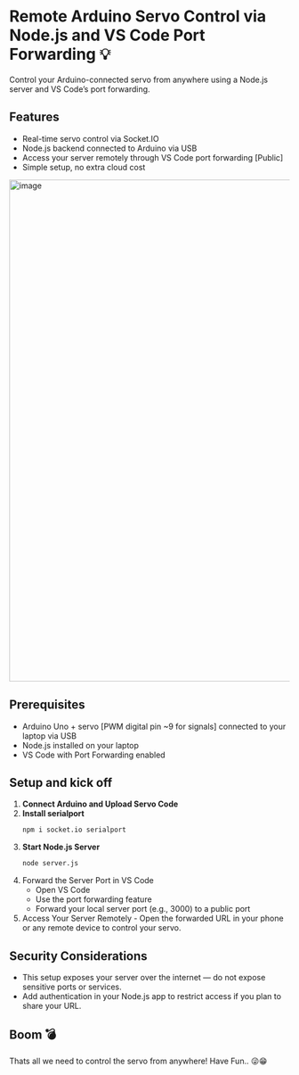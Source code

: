 # Remote Arduino Servo Control via Node.js and VS Code Port Forwarding 💡

Control your Arduino-connected servo from anywhere using a Node.js server and VS Code’s port forwarding.

## Features
- Real-time servo control via Socket.IO
- Node.js backend connected to Arduino via USB
- Access your server remotely through VS Code port forwarding [Public]
- Simple setup, no extra cloud cost

<img width="1600" height="900" alt="image" src="https://github.com/user-attachments/assets/e48bcfd3-640f-4bb2-9653-b35900298093" />

## Prerequisites
- Arduino Uno + servo [PWM digital pin ~9 for signals] connected to your laptop via USB
- Node.js installed on your laptop
- VS Code with Port Forwarding enabled

## Setup and kick off

1. **Connect Arduino and Upload Servo Code**  
2. **Install serialport**  
   ```bash
   npm i socket.io serialport
   ```
3. **Start Node.js Server**  
   ```bash
   node server.js
   ```
4. Forward the Server Port in VS Code
   - Open VS Code
   - Use the port forwarding feature
   - Forward your local server port (e.g., 3000) to a public port
5. Access Your Server Remotely - Open the forwarded URL in your phone or any remote device to control your servo.

## Security Considerations
- This setup exposes your server over the internet — do not expose sensitive ports or services.
- Add authentication in your Node.js app to restrict access if you plan to share your URL.
  
## Boom 💣
Thats all we need to control the servo from anywhere! Have Fun.. 😜😁
